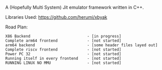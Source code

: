A (Hopefully Multi System) Jit emulator framework written in C++.

Libraries Used:
    https://github.com/herumi/xbyak

Road Plan:

    X86 Backend                         - [in progress]
    Complete arm64 frontend             - [not started] 
    arm64 backend                       - [some header files layed out]
    Complete riscv frontend             - [not started]
    Power PC 32                         - [not started]
    Running itself in every frontend    - [not started]
    RUNNING LINUX NO MMU                - [not started]